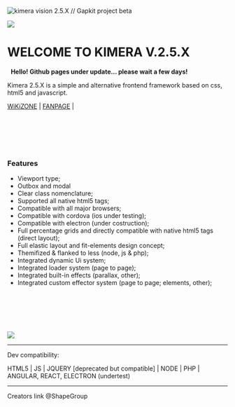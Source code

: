 ![kimera vision 2.5.X // Gapkit project beta](https://github.com/ShapeGroup/kimera-frontend-framework)


![](https://i.imgur.com/Itxnmd1.jpg)

# WELCOME TO KIMERA V.2.5.X

&nbsp;
**Hello! Github pages under update... please wait a few days!**
&nbsp;

Kimera 2.5.X is a simple and alternative frontend framework based on css, html5 and javascript.

[WiKiZONE](https://github.com/ShapeGroup/rora-js) | [FANPAGE](https://www.facebook.com/KimeraFramework/) | 

&nbsp;
---
&nbsp;
### Features

- Viewport type;
- Outbox and modal
- Clear class nomenclature;
- Supported all native html5 tags;
- Compatible with all major browsers;
- Compatible with cordova (ios under testing);
- Compatible with electron (under costruction);
- Full percentage grids and directly compatible with native html5 tags (direct layout);
- Full elastic layout and fit-elements design concept;
- Themifized & flanked to less (node, js & php);
- Integrated dynamic Ui system;
- Integrated loader system (page to page);
- Integrated built-in effects (parallax, other);
- Integrated custom effector system (page to page; elements, other);


&nbsp;
---


&nbsp;

![](https://i.imgur.com/HhLl2Ct.jpg)

---


Dev compatibility:

HTML5 | JS | JQUERY [deprecated but compatible] | NODE | PHP | ANGULAR, REACT, ELECTRON (undertest)


---

Creators link @ShapeGroup

